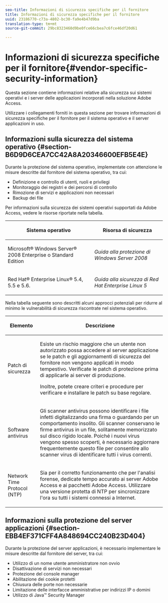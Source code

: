```yaml
---
seo-title: Informazioni di sicurezza specifiche per il fornitore
title: Informazioni di sicurezza specifiche per il fornitore
uuid: 23186770-c73a-4802-bc30-fa9e4b47d9ba
translation-type: tm+mt
source-git-commit: 29bc8323460d9be0fce66cbea7c6fce46df20d61

---
```



# Informazioni di sicurezza specifiche per il fornitore{#vendor-specific-security-information}

Questa sezione contiene informazioni relative alla sicurezza sui sistemi operativi e i server delle applicazioni incorporati nella soluzione Adobe Access.

Utilizzare i collegamenti forniti in questa sezione per trovare informazioni di sicurezza specifiche per il fornitore per il sistema operativo e il server applicazioni in uso.

## Informazioni sulla sicurezza del sistema operativo {#section-B6D9D6CEA7CC42A8A20346600EFB5E4E}

Durante la protezione del sistema operativo, implementate con attenzione le misure descritte dal fornitore del sistema operativo, tra cui:

* Definizione e controllo di utenti, ruoli e privilegi
* Monitoraggio dei registri e dei percorsi di controllo
* Rimozione di servizi e applicazioni non necessari
* Backup dei file

Per informazioni sulla sicurezza dei sistemi operativi supportati da Adobe Access, vedere le risorse riportate nella tabella.

<table frame="all" colsep="1" rowsep="1" class="+ topic/table adobe-d/table " id="table-ugl-kjz-n4"> 
 <thead class="- topic/thead "> 
  <tr rowsep="1" class="- topic/row "> 
   <th colname="1" class="- topic/entry entry"> <p class="- topic/p ">Sistema operativo </p> </th> 
   <th colname="2" class="- topic/entry entry"> <p class="- topic/p ">Risorsa di sicurezza </p> </th> 
  </tr> 
 </thead>
 <tbody class="- topic/tbody "> 
  <tr rowsep="1" class="- topic/row "> 
   <td colname="1" class="- topic/entry "> <p class="- topic/p ">Microsoft® Windows Server® 2008 Enterprise o Standard Edition </p> </td> 
   <td colname="2" class="- topic/entry "> <p class="- topic/p "><i class="+ topic/ph hi-d/i ">Guida alla protezione di Windows Server 2008</i> </p> </td> 
  </tr> 
  <tr rowsep="0" class="- topic/row "> 
   <td colname="1" class="- topic/entry "> <p class="- topic/p ">Red Hat® Enterprise Linux® 5.4, 5.5 e 5.6. </p> </td> 
   <td colname="2" class="- topic/entry "> <p class="- topic/p "><i class="+ topic/ph hi-d/i ">Guida alla sicurezza di Red Hat Enterprise Linux 5</i> </p> </td> 
  </tr> 
 </tbody> 
</table>

Nella tabella seguente sono descritti alcuni approcci potenziali per ridurre al minimo le vulnerabilità di sicurezza riscontrate nel sistema operativo.

<table frame="all" colsep="1" rowsep="1" class="+ topic/table adobe-d/table " id="table-whl-kjz-n4"> 
 <thead class="- topic/thead "> 
  <tr rowsep="1" class="- topic/row "> 
   <th colname="1" class="- topic/entry entry"> <p class="- topic/p ">Elemento </p> </th> 
   <th colname="2" class="- topic/entry entry"> <p class="- topic/p ">Descrizione </p> </th> 
  </tr> 
 </thead>
 <tbody class="- topic/tbody "> 
  <tr rowsep="1" class="- topic/row "> 
   <td colname="1" class="- topic/entry "> <p class="- topic/p ">Patch di sicurezza </p> </td> 
   <td colname="2" class="- topic/entry "> <p class="- topic/p ">Esiste un rischio maggiore che un utente non autorizzato possa accedere al server applicazione se le patch e gli aggiornamenti di sicurezza del fornitore non vengono applicati in modo tempestivo. Verificate le patch di protezione prima di applicarle ai server di produzione. </p> <p class="- topic/p ">Inoltre, potete creare criteri e procedure per verificare e installare le patch su base regolare. </p> </td> 
  </tr> 
  <tr rowsep="1" class="- topic/row "> 
   <td colname="1" class="- topic/entry "> <p class="- topic/p ">Software antivirus </p> </td> 
   <td colname="2" class="- topic/entry "> <p class="- topic/p ">Gli scanner antivirus possono identificare i file infetti digitalizzando una firma o guardando per un comportamento insolito. Gli scanner conservano le firme antivirus in un file, solitamente memorizzato sul disco rigido locale. Poiché i nuovi virus vengono spesso scoperti, è necessario aggiornare frequentemente questo file per consentire allo scanner virus di identificare tutti i virus correnti. </p> </td> 
  </tr> 
  <tr rowsep="0" class="- topic/row "> 
   <td colname="1" class="- topic/entry "> <p class="- topic/p ">Network Time Protocol (NTP) </p> </td> 
   <td colname="2" class="- topic/entry "> <p class="- topic/p ">Sia per il corretto funzionamento che per l'analisi forense, dedicate tempo accurato ai server Adobe Access e ai pacchetti Adobe Access. Utilizzare una versione protetta di NTP per sincronizzare l'ora su tutti i sistemi connessi a Internet. </p> </td> 
  </tr> 
 </tbody> 
</table>

## Informazioni sulla protezione del server applicazioni {#section-EBB4EF371CFF4A848694CC240B23D404}

Durante la protezione del server applicazioni, è necessario implementare le misure descritte dal fornitore del server, tra cui:

* Utilizzo di un nome utente amministratore non ovvio
* Disattivazione di servizi non necessari
* Protezione del console manager
* Abilitazione dei cookie protetti
* Chiusura delle porte non necessarie
* Limitazione delle interfacce amministrative per indirizzi IP o domini
* Utilizzo di Java™ Security Manager

